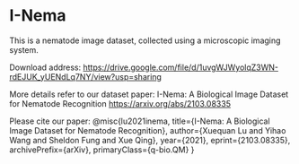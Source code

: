 # I-Nema

This is a nematode image dataset, collected using a microscopic imaging system.

Download address: https://drive.google.com/file/d/1uvgWJWyolqZ3WN-rdEJUK_yUENdLq7NY/view?usp=sharing


More details refer to our dataset paper: I-Nema: A Biological Image Dataset for Nematode Recognition
https://arxiv.org/abs/2103.08335


Please cite our paper:
@misc{lu2021inema,
      title={I-Nema: A Biological Image Dataset for Nematode Recognition}, 
      author={Xuequan Lu and Yihao Wang and Sheldon Fung and Xue Qing},
      year={2021},
      eprint={2103.08335},
      archivePrefix={arXiv},
      primaryClass={q-bio.QM}
}
